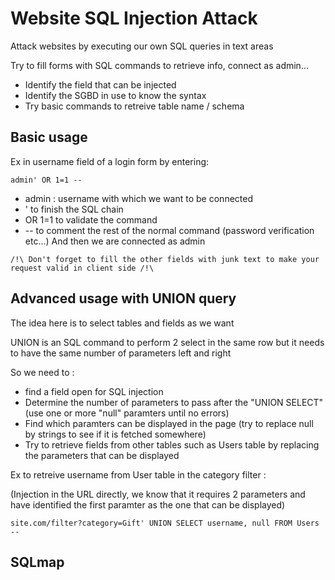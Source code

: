 # Website SQL Injection Attack

Attack websites by executing our own SQL queries in text areas 

Try to fill forms with SQL commands to retrieve info, connect as admin...
- Identify the field that can be injected
- Identify the SGBD in use to know the syntax
- Try basic commands to retreive table name / schema

## Basic usage

Ex in username field of a login form by entering:
```
admin' OR 1=1 --
```
- admin : username with which we want to be connected
- ' to finish the SQL chain
- OR 1=1 to validate the command
- -- to comment the rest of the normal command (password verification etc...)
And then we are connected as admin

`/!\ Don't forget to fill the other fields with junk text to make your request valid in client side /!\`

## Advanced usage with UNION query

The idea here is to select tables and fields as we want

UNION is an SQL command to perform 2 select in the same row but it needs to have the same number of parameters left and right

So we need to :
- find a field open for SQL injection
- Determine the number of parameters to pass after the "UNION SELECT" (use one or more "null" paramters until no errors)
- Find which paramters can be displayed in the page (try to replace null by strings to see if it is fetched somewhere)
- Try to retrieve fields from other tables such as Users table by replacing the parameters that can be displayed

Ex to retreive username from User table in the category filter :

(Injection in the URL directly, we know that it requires 2 parameters and have identified the first paramter as the one that can be displayed)

```
site.com/filter?category=Gift' UNION SELECT username, null FROM Users --
```

## SQLmap

